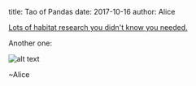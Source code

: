 title: Tao of Pandas
date: 2017-10-16 
author: Alice 

[Lots of habitat research you didn't know you needed.](https://www.livescience.com/49034-pandas-more-resilient-than-once-thought.html)

Another one:

![alt text](https://media.tenor.com/images/c36b3ad89d873e2630c5a86cf8d0a060/tenor.gif)


~Alice

